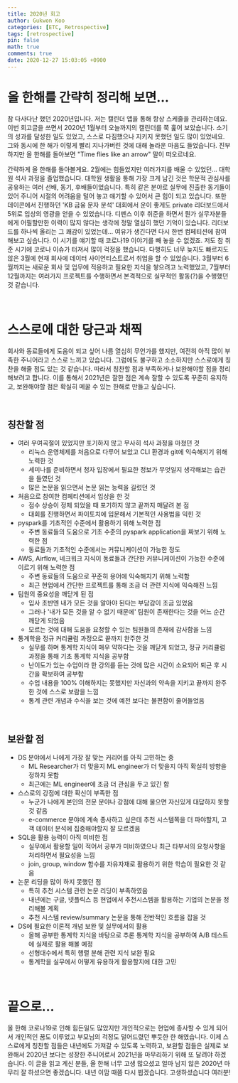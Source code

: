 ```yaml
---
title: 2020년 회고
author: Gukwon Koo
categories: [ETC, Retrospective]
tags: [retrospective]
pin: false
math: true
comments: true
date: 2020-12-27 15:03:05 +0900
---
```


# 올 한해를 간략히 정리해 보면...

참 다사다난 했던 2020년입니다. 저는 캘린더 앱을 통해 항상 스케줄을 관리하는데요. 이번 회고글을 쓰면서 2020년 1월부터 오늘까지의 캘린더를 쭉 훑어 보았습니다. 소기의 성과를 달성한 일도 있었고, 스스로 다짐했으나 지키지 못했던 일도 많이 있었네요. 그와 동시에 한 해가 이렇게 빨리 지나가버린 것에 대해 놀라운 마음도 들었습니다. 진부 하지만 올 한해를 돌아보면 "Time flies like an arrow" 말이 떠오르네요.

간략하게 올 한해를 돌아볼게요. 2월에는 힘들었지만 여러가지를 배울 수 있었던... 대학원 석사 과정을 졸업했습니다. 대학원 생활을 통해 가장 크게 남긴 것은 학문적 관심사를 공유하는 여러 선배, 동기, 후배들이었습니다. 특히 같은 분야로 실무에 진출한 동기들이 있어 주니어 시절의 어려움을 털어 놓고 얘기할 수 있어서 큰 힘이 되고 있습니다.  또한 데이콘에서 진행하던 'KB 금융 문자 분석' 대회에서 운이 좋게도 private 리더보드에서 5위로 입상의 영광을 얻을 수 있었습니다. 디펜스 이후 취준을 하면서 뭔가 실무자분들에게 어필할만한 이력이 많지 않다는 생각에 정말 열심히 했던 기억이 있습니다. 리더보드를 하나씩 올리는 그 쾌감이 있었는데... 여유가 생긴다면 다시 한번 컴페티션에 참여해보고 싶습니다. 이 시기를 얘기할 때 코로나19 이야기를 빼 놓을 수 없겠죠. 저도 참 취준 시기에 코로나 이슈가 터져서 많이 걱정을 했습니다. 다행히도 너무 늦지도 빠르지도 않은 3월에 현재 회사에 데이터 사이언티스트로서 취업을 할 수 있었습니다. 3월부터 6월까지는 새로운 회사 및 업무에 적응하고 필요한 지식을 쌓으려고 노력했었고, 7월부터 12월까지는 여러가지 프로젝트를 수행하면서 본격적으로 실무적인 활동(?)을 수행했던 것 같습니다. 

<br>

# 스스로에 대한 당근과 채찍

회사와 동료들에게 도움이 되고 싶어 나름 열심히 무언가를 했지만, 여전히 아직 많이 부족한 주니어라고 스스로 느끼고 있습니다. 그럼에도 불구하고 소소하지만 스스로에게 칭찬을 해줄 점도 있는 것 같습니다. 따라서 칭찬할 점과 부족하거나 보완해야할 점을 정리해보려고 합니다. 이를 통해서 2021년은 잘한 점은 계속 잘할 수 있도록 꾸준히 유지하고, 보완해야할 점은 확실히 메꿀 수 있는 한해로 만들고 싶습니다. 

<br>

## 칭찬할 점

- 여러 우여곡절이 있었지만 포기하지 않고 무사히 석사 과정을 마쳤던 것
  - 리눅스 운영체제를 처음으로 다루어 보았고 CLI 환경과 git에 익숙해지기 위해 노력한 것
  - 세미나를 준비하면서 청자 입장에서 필요한 정보가 무엇일지 생각해보는 습관을 들였던 것
  - 많은 논문을 읽으면서 논문 읽는 능력을 길렀던 것
- 처음으로 참여한 컴페티션에서 입상을 한 것
  - 점수 상승이 정체 되었을 때 포기하지 않고 끝까지 매달려 본 점
  - 대회를 진행하면서 파이토치에 입문해서 기본적인 사용법을 익힌 것
- pyspark를 기초적인 수준에서 활용하기 위해 노력한 점
  - 주변 동료들의 도움으로 기초 수준의 pyspark application을 짜보기 위해 노력한 점
  - 동료들과 기초적인 수준에서는 커뮤니케이션이 가능한 정도
- AWS, Airflow, 네크워크 지식이 동료들과 간단한 커뮤니케이션이 가능한 수준에 이르기 위해 노력한 점
  - 주변 동료들의 도움으로 꾸준히 용어에 익숙해지기 위해 노력함
  - 최근 현업에서 간단한 프로젝트를 통해 조금 더 관련 지식에 익숙해진 느낌
- 팀원의 중요성을 깨닫게 된 점
  - 입사 초반엔 내가 모든 것을 알아야 된다는 부담감이 조금 있었음
  - 그러나 '내가 모든 것을 알 수 없기 때문에' 팀원이 존재한다는 것을 어느 순간 깨닫게 되었음
  - 모르는 것에 대해 도움을 요청할 수 있는 팀원들의 존재에 감사함을 느낌
- 통계학을 정규 커리큘럼 과정으로 끝까지 완주한 것
  - 실무를 하며 통계학 지식이 매우 약하다는 것을 깨닫게 되었고, 정규 커리큘럼 과정을 통해 기초 통계학 지식을 공부함
  - 난이도가 있는 수업이라 한 강의를 듣는 것에 많은 시간이 소요되어 퇴근 후 시간을 확보하여 공부함
  - 수업 내용을 100% 이해하지는 못했지만 자신과의 약속을 지키고 끝까지 완주한 것에 스스로 보람을 느낌
  - 통계 관련 개념과 수식을 보는 것에 예전 보다는 불편함이 줄어들었음

<br>

## 보완할 점

- DS 분야에서 나에게 가장 잘 맞는 커리어를 아직 고민하는 중
  - ML Researcher가 더 맞을지 ML engineer가 더 맞을지 아직 확실히 방향을 정하지 못함
  - 최근에는 ML engineer에 조금 더 관심을 두고 있긴 함
- 스스로의 강점에 대한 확신이 부족한 점
  - 누군가 나에게 본인의 전문 분야나 강점에 대해 물으면 자신있게 대답하지 못할 것 같음
  - e-commerce 분야에 계속 종사하고 싶은데 추천 시스템쪽을 더 파야할지, 고객 데이터 분석에 집중해야할지 잘 모르겠음
- SQL을 활용 능력이 아직 미비한 점
  - 실무에서 활용할 일이 적어서 공부가 미비하였으나 최근 타부서의 요청사항을 처리하면서 필요성을 느낌
  - join, group, window 함수를 자유자재로 활용하기 위한 학습이 필요한 것 같음
- 논문 리딩을 많이 하지 못했던 점
  - 특히 추천 시스템 관련 논문 리딩이 부족하였음
  - 내년에는 구글, 넷플릭스 등 현업에서 추천시스템을 활용하는 기업의 논문을 정리해볼 계획
  - 추천 시스템 review/summary 논문을 통해 전반적인 흐름을 잡을 것
- DS에 필요한 이론적 개념 보완 및 실무에서의 활용
  - 올해 공부한 통계학 지식을 바탕으로 추론 통계학 지식을 공부하여 A/B 테스트에 실제로 활용 해볼 예정
  - 선형대수에서 특히 행렬 분해 관련 지식 보완 필요
  - 통계학을 실무에서 어떻게 유용하게 활용할지에 대한 고민

<br>

# 끝으로...

올 한해 코로나19로 인해 힘든일도 많았지만 개인적으로는 현업에 종사할 수 있게 되어서 개인적인 꿈도 이루었고 부모님의 걱정도 덜어드렸던 뿌듯한 한 해였습니다. 이제 스스로에게 칭찬할 점들은 내년에도 가져갈 수 있도록 노력하고, 보완할 점들은 실제로 보완해서 2020년 보다는 성장한 주니어로서 2021년을 마무리하기 위해 또 달려야 하겠습니다. 이 글을 읽고 계신 분들, 올 한해 너무 고생 많으셨고 얼마 남지 않은 2020년 마무리 잘 하셨으면 좋겠습니다.  내년 이맘 때쯤 다시 뵙겠습니다. 고생하셨습니다 여러분!